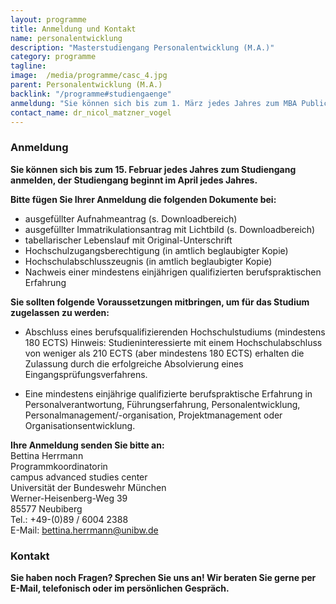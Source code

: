 ```yaml
---
layout: programme
title: Anmeldung und Kontakt
name: personalentwicklung
description: "Masterstudiengang Personalentwicklung (M.A.)"
category: programme
tagline: 
image:  /media/programme/casc_4.jpg
parent: Personalentwicklung (M.A.)
backlink: "/programme#studiengaenge"
anmeldung: "Sie können sich bis zum 1. März jedes Jahres zum MBA Public Management anmelden, der Studiengang beginnt im April jedes Jahres."
contact_name: dr_nicol_matzner_vogel
---
```



### Anmeldung 

**Sie können sich bis zum 15. Februar jedes Jahres zum Studiengang anmelden, der Studiengang beginnt im April jedes Jahres.** 

**Bitte fügen Sie Ihrer Anmeldung die folgenden Dokumente bei:**

* ausgefüllter Aufnahmeantrag (s. Downloadbereich)
* ausgefüllter Immatrikulationsantrag mit Lichtbild (s. Downloadbereich)
* tabellarischer Lebenslauf mit Original-Unterschrift
* Hochschulzugangsberechtigung (in amtlich beglaubigter Kopie)
* Hochschulabschlusszeugnis (in amtlich beglaubigter Kopie)
* Nachweis einer mindestens einjährigen qualifizierten berufspraktischen Erfahrung 

**Sie sollten folgende Voraussetzungen mitbringen, um für das Studium zugelassen zu werden:**

* Abschluss eines berufsqualifizierenden Hochschulstudiums (mindestens 180 ECTS) Hinweis: Studieninteressierte mit einem Hochschulabschluss von weniger als 210 ECTS (aber mindestens 180 ECTS) erhalten die Zulassung durch die erfolgreiche Absolvierung eines Eingangsprüfungsverfahrens.

* Eine mindestens einjährige qualifizierte berufspraktische Erfahrung in Personalverantwortung, Führungserfahrung, Personalentwicklung, Personalmanagement/-organisation, Projektmanagement oder Organisationsentwicklung.

**Ihre Anmeldung senden Sie bitte an:** <br>
Bettina Herrmann <br>
Programmkoordinatorin <br>
campus advanced studies center <br>
Universität der Bundeswehr München <br>
Werner-Heisenberg-Weg 39 <br>
85577 Neubiberg <br>
Tel.: +49-(0)89 / 6004 2388 <br>
E-Mail:  <a href="mailto:bettina.herrmann@unibw.de">bettina.herrmann@unibw.de</a><br>

### Kontakt

**Sie haben noch Fragen? Sprechen Sie uns an! Wir beraten Sie gerne per E-Mail, telefonisch oder im persönlichen Gespräch.**
	

